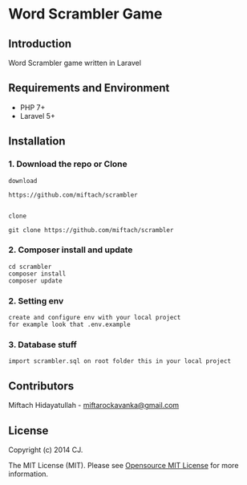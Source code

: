 # Word Scrambler Game  

## Introduction

Word Scrambler game written in Laravel  

## Requirements and Environment

* PHP 7+
* Laravel 5+

## Installation
 
### 1. Download the repo or Clone

    download

    https://github.com/miftach/scrambler


    clone

    git clone https://github.com/miftach/scrambler 

### 2. Composer install and update

    cd scrambler
    composer install
    composer update 

### 2. Setting env
	
    create and configure env with your local project
    for example look that .env.example

### 3. Database stuff
 
    import scrambler.sql on root folder this in your local project 

## Contributors

Miftach Hidayatullah  - miftarockavanka@gmail.com
 
## License

Copyright (c) 2014 CJ.

The MIT License (MIT). Please see [Opensource MIT License](http://www.opensource.org/licenses/MIT) for more information.